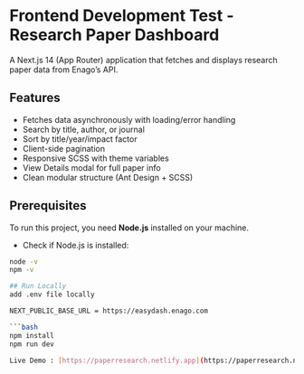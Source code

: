 # Frontend Development Test - Research Paper Dashboard

A Next.js 14 (App Router) application that fetches and displays research paper data from Enago’s API.

## Features
- Fetches data asynchronously with loading/error handling  
- Search by title, author, or journal  
- Sort by title/year/impact factor  
- Client-side pagination  
- Responsive SCSS with theme variables  
- View Details modal for full paper info  
- Clean modular structure (Ant Design + SCSS)

## Prerequisites

To run this project, you need **Node.js** installed on your machine.

- Check if Node.js is installed:

```bash
node -v
npm -v

## Run Locally
add .env file locally 

NEXT_PUBLIC_BASE_URL = https://easydash.enago.com

```bash
npm install
npm run dev

Live Demo : [https://paperresearch.netlify.app](https://paperresearch.netlify.app)
